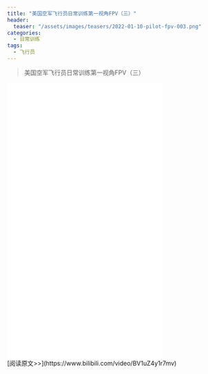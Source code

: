 ```yaml
---
title: "美国空军飞行员日常训练第一视角FPV（三）"
header:
  teaser: "/assets/images/teasers/2022-01-10-pilot-fpv-003.png"
categories:
  - 日常训练
tags:
  - 飞行员
---
```


>美国空军飞行员日常训练第一视角FPV（三）

<iframe width="360px" height="640px" src="//player.bilibili.com/player.html?aid=382015785&bvid=BV1uZ4y1r7mv&cid=542827123&page=1" scrolling="no" border="0" frameborder="no" framespacing="0" allowfullscreen="true"> </iframe>
<br/>
[阅读原文>>](https://www.bilibili.com/video/BV1uZ4y1r7mv)
